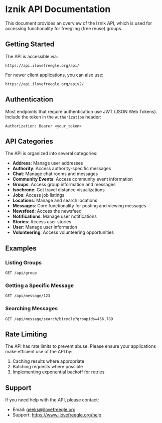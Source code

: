 # Iznik API Documentation

This document provides an overview of the Iznik API, which is used for accessing functionality for freegling (free reuse) groups.

## Getting Started

The API is accessible via:

```
https://api.ilovefreegle.org/api/
```

For newer client applications, you can also use:

```
https://api.ilovefreegle.org/apiv2/
```

## Authentication

Most endpoints that require authentication use JWT (JSON Web Tokens). Include the token in the `Authorization` header:

```
Authorization: Bearer <your_token>
```

## API Categories

The API is organized into several categories:

- **Address**: Manage user addresses
- **Authority**: Access authority-specific messages
- **Chat**: Manage chat rooms and messages
- **Community Events**: Access community event information
- **Groups**: Access group information and messages
- **Isochrone**: Get travel distance visualizations
- **Jobs**: Access job listings
- **Locations**: Manage and search locations
- **Messages**: Core functionality for posting and viewing messages
- **Newsfeed**: Access the newsfeed
- **Notifications**: Manage user notifications
- **Stories**: Access user stories
- **User**: Manage user information
- **Volunteering**: Access volunteering opportunities

## Examples

### Listing Groups

```http
GET /api/group
```

### Getting a Specific Message

```http
GET /api/message/123
```

### Searching Messages

```http
GET /api/message/search/bicycle?groupids=456,789
```

## Rate Limiting

The API has rate limits to prevent abuse. Please ensure your applications make efficient use of the API by:

1. Caching results where appropriate
2. Batching requests where possible
3. Implementing exponential backoff for retries

## Support

If you need help with the API, please contact:

- Email: geeks@ilovefreegle.org
- Support: https://www.ilovefreegle.org/help
